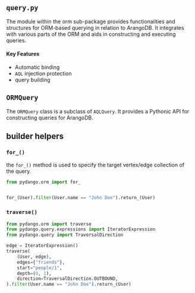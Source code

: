## **`query.py`**

The module within the orm sub-package provides functionalities and structures for ORM-based querying in
relation to ArangoDB.
It integrates with various parts of the ORM and aids in constructing and executing queries.

#### Key Features

- Automatic binding
- `AQL` injection protection
- query building

## **`ORMQuery`**

The `ORMQuery` class is a subclass of `AQLQuery`.
It provides a Pythonic API for constructing queries for ArangoDB.

## builder helpers

### `for_()`

the `for_()` method is used to specify the target vertex/edge collection of the query.

```python
from pydango.orm import for_


for_(User).filter(User.name == "John Doe").return_(User)
```

### `traverse()`

```python
from pydango.orm import traverse
from pydango.query.expressions import IteratorExpression
from pydango.query import TraversalDirection

edge = IteratorExpression()
traverse(
    (User, edge),
    edges={"friends"},
    start="people/1",
    depth=(0, 1),
    direction=TraversalDirection.OUTBOUND,
).filter(User.name == "John Doe").return_(User)
```
